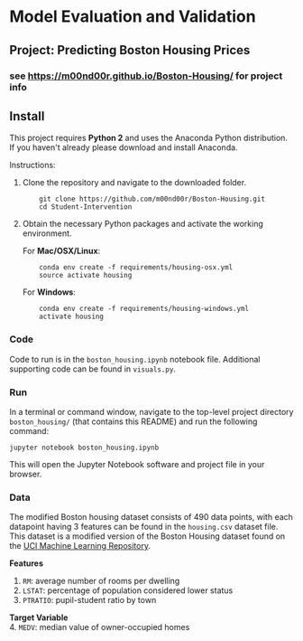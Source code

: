 # Model Evaluation and Validation

## Project: Predicting Boston Housing Prices

### see https://m00nd00r.github.io/Boston-Housing/ for project info

## Install

This project requires **Python 2** and uses the Anaconda Python distribution.
If you haven't already please download and install Anaconda.

Instructions:
1. Clone the repository and navigate to the downloaded folder.
	
	```	
		git clone https://github.com/m00nd00r/Boston-Housing.git
		cd Student-Intervention
	```
    
2. Obtain the necessary Python packages and activate the working environment.  
	
	For __Mac/OSX/Linux__:
	```
		conda env create -f requirements/housing-osx.yml
		source activate housing
	```

	For __Windows__:
	```
		conda env create -f requirements/housing-windows.yml
		activate housing
	```

### Code

Code to run is in the `boston_housing.ipynb` notebook file. Additional supporting code can be found in `visuals.py`.

### Run

In a terminal or command window, navigate to the top-level project directory `boston_housing/` (that contains this README) and run the following command:

```
jupyter notebook boston_housing.ipynb
```

This will open the Jupyter Notebook software and project file in your browser.

### Data

The modified Boston housing dataset consists of 490 data points, with each datapoint having 3 features can be found in the `housing.csv` dataset file. This dataset is a modified version of the Boston Housing dataset found on the [UCI Machine Learning Repository](https://archive.ics.uci.edu/ml/datasets/Housing).

**Features**
1.  `RM`: average number of rooms per dwelling
2. `LSTAT`: percentage of population considered lower status
3. `PTRATIO`: pupil-student ratio by town

**Target Variable**  
4. `MEDV`: median value of owner-occupied homes
